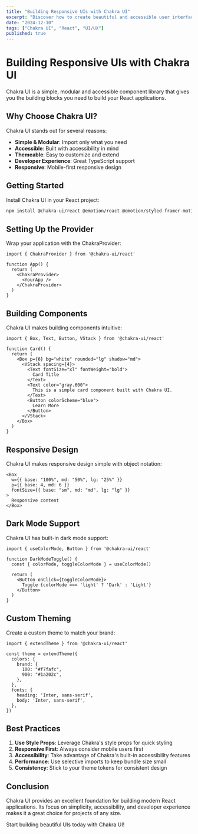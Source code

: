 ```yaml
---
title: "Building Responsive UIs with Chakra UI"
excerpt: "Discover how to create beautiful and accessible user interfaces using Chakra UI's component library and theming system."
date: "2024-12-10"
tags: ["Chakra UI", "React", "UI/UX"]
published: true
---
```


# Building Responsive UIs with Chakra UI

Chakra UI is a simple, modular and accessible component library that gives you the building blocks you need to build your React applications.

## Why Choose Chakra UI?

Chakra UI stands out for several reasons:

- **Simple & Modular**: Import only what you need
- **Accessible**: Built with accessibility in mind
- **Themeable**: Easy to customize and extend
- **Developer Experience**: Great TypeScript support
- **Responsive**: Mobile-first responsive design

## Getting Started

Install Chakra UI in your React project:

```bash
npm install @chakra-ui/react @emotion/react @emotion/styled framer-motion
```

## Setting Up the Provider

Wrap your application with the ChakraProvider:

```tsx
import { ChakraProvider } from '@chakra-ui/react'

function App() {
  return (
    <ChakraProvider>
      <YourApp />
    </ChakraProvider>
  )
}
```

## Building Components

Chakra UI makes building components intuitive:

```tsx
import { Box, Text, Button, VStack } from '@chakra-ui/react'

function Card() {
  return (
    <Box p={6} bg="white" rounded="lg" shadow="md">
      <VStack spacing={4}>
        <Text fontSize="xl" fontWeight="bold">
          Card Title
        </Text>
        <Text color="gray.600">
          This is a simple card component built with Chakra UI.
        </Text>
        <Button colorScheme="blue">
          Learn More
        </Button>
      </VStack>
    </Box>
  )
}
```

## Responsive Design

Chakra UI makes responsive design simple with object notation:

```tsx
<Box
  w={{ base: "100%", md: "50%", lg: "25%" }}
  p={{ base: 4, md: 6 }}
  fontSize={{ base: "sm", md: "md", lg: "lg" }}
>
  Responsive content
</Box>
```

## Dark Mode Support

Chakra UI has built-in dark mode support:

```tsx
import { useColorMode, Button } from '@chakra-ui/react'

function DarkModeToggle() {
  const { colorMode, toggleColorMode } = useColorMode()
  
  return (
    <Button onClick={toggleColorMode}>
      Toggle {colorMode === 'light' ? 'Dark' : 'Light'}
    </Button>
  )
}
```

## Custom Theming

Create a custom theme to match your brand:

```tsx
import { extendTheme } from '@chakra-ui/react'

const theme = extendTheme({
  colors: {
    brand: {
      100: "#f7fafc",
      900: "#1a202c",
    },
  },
  fonts: {
    heading: 'Inter, sans-serif',
    body: 'Inter, sans-serif',
  },
})
```

## Best Practices

1. **Use Style Props**: Leverage Chakra's style props for quick styling
2. **Responsive First**: Always consider mobile users first
3. **Accessibility**: Take advantage of Chakra's built-in accessibility features
4. **Performance**: Use selective imports to keep bundle size small
5. **Consistency**: Stick to your theme tokens for consistent design

## Conclusion

Chakra UI provides an excellent foundation for building modern React applications. Its focus on simplicity, accessibility, and developer experience makes it a great choice for projects of any size.

Start building beautiful UIs today with Chakra UI!

